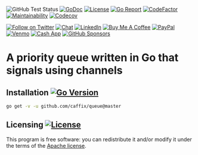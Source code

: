 ![GitHub Test Status](https://github.com/caffix/queue/workflows/tests/badge.svg)
[![GoDoc](https://img.shields.io/static/v1?label=godoc&message=reference&color=blue)](https://pkg.go.dev/github.com/caffix/queue?tab=overview)
[![License](https://img.shields.io/github/license/caffix/queue)](https://www.apache.org/licenses/LICENSE-2.0)
[![Go Report](https://goreportcard.com/badge/github.com/caffix/queue)](https://goreportcard.com/report/github.com/caffix/queue)
[![CodeFactor](https://www.codefactor.io/repository/github/caffix/queue/badge)](https://www.codefactor.io/repository/github/caffix/queue)
[![Maintainability](https://api.codeclimate.com/v1/badges/c7b6287b1861d640f1ed/maintainability)](https://codeclimate.com/github/caffix/queue/maintainability)
[![Codecov](https://codecov.io/gh/caffix/queue/branch/master/graph/badge.svg)](https://codecov.io/gh/caffix/queue)

[![Follow on Twitter](https://img.shields.io/twitter/follow/jeff_foley.svg?logo=twitter)](https://twitter.com/jeff_foley)
[![Chat](https://img.shields.io/discord/433729817918308352.svg?logo=discord&style=flat-square)](https://discord.gg/rtN8GMd)
[![LinkedIn](https://img.shields.io/badge/-jeff%20foley-blue?style=flat-square&logo=Linkedin&logoColor=white&link=https://www.linkedin.com/in/caffix/)](https://www.linkedin.com/in/caffix/)
[![Buy Me A Coffee](https://img.shields.io/badge/buy%20me%20a%20coffee-%23FFDD00.svg?&style=flat&logo=buy%20me%20a%20coffee&logoColor=black)](https://www.buymeacoffee.com/caffix)
[![PayPal](https://img.shields.io/badge/paypal-%2300457C.svg?&style=flat&logo=paypal&logoColor=white)](https://www.paypal.me/caffix)
[![Venmo](https://img.shields.io/badge/venmo-%233D95CE.svg?&style=flat&logo=venmo&logoColor=white)](https://venmo.com/caffix)
[![Cash App](https://img.shields.io/badge/-cash_app-00C244?style=flat-square&logo=cashapp&logoColor=fff)](https://cash.app/$caffix)
[![GitHub Sponsors](https://img.shields.io/badge/github%20sponsors-%23EA4AAA.svg?&style=flat&logo=github%20sponsors&logoColor=white)](https://github.com/sponsors/caffix)

# A priority queue written in Go that signals using channels

## Installation [![Go Version](https://img.shields.io/github/go-mod/go-version/caffix/queue)](https://golang.org/dl/)

```bash
go get -v -u github.com/caffix/queue@master
```

## Licensing [![License](https://img.shields.io/github/license/caffix/queue)](https://www.apache.org/licenses/LICENSE-2.0)

This program is free software: you can redistribute it and/or modify it under the terms of the [Apache license](LICENSE).
